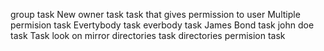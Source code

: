 group task
New owner task
task that gives permission to user
Multiple permision task
Evertybody task
everbody task
James Bond task
john doe task
Task look on mirror
directories task
directories permision task
